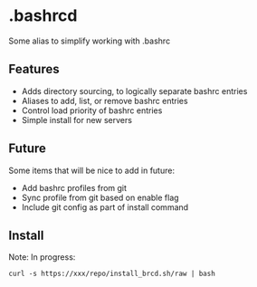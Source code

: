 

# .bashrcd

Some alias to simplify working with .bashrc

## Features

* Adds directory sourcing, to logically separate bashrc entries
* Aliases to add, list, or remove bashrc entries
* Control load priority of bashrc entries
* Simple install for new servers

## Future

Some items that will be nice to add in future:

* Add bashrc profiles from git
* Sync profile from git based on enable flag
* Include git config as part of install command


## Install

Note:  In progress:

```
curl -s https://xxx/repo/install_brcd.sh/raw | bash  

```
